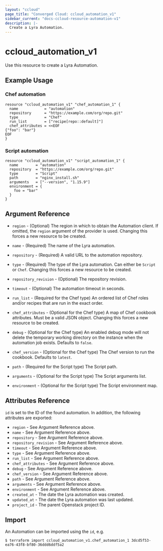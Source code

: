 ```yaml
---
layout: "ccloud"
page_title: "Converged Cloud: ccloud_automation_v1"
sidebar_current: "docs-ccloud-resource-automation-v1"
description: |-
  Create a Lyra Automation.
---
```


# ccloud\_automation\_v1

Use this resource to create a Lyra Automation.

## Example Usage

### Chef automation

```hcl
resource "ccloud_automation_v1" "chef_automation_1" {
  name            = "automation"
  repository      = "https://example.com/org/repo.git"
  type            = "Chef"
  run_list        = ["recipe[repo::default]"]
  chef_attributes = <<EOF
{"foo": "bar"}
EOF
}
```

### Script automation

```hcl
resource "ccloud_automation_v1" "script_automation_1" {
  name        = "automation"
  repository  = "https://example.com/org/repo.git"
  type        = "Script"
  path        = "nginx_install.sh"
  arguments   = ["--version", "1.15.9"]
  environment = {
    foo = "bar"
  }
}
```

## Argument Reference

* `region` - (Optional) The region in which to obtain the Automation client. If
  omitted, the `region` argument of the provider is used. Changing this forces
  a new resource to be created.

* `name` - (Required) The name of the Lyra automation.

* `repository` - (Required) A valid URL to the automation repository.

* `type` - (Required) The type of the Lyra automation. Can either be `Script`
  or `Chef`. Changing this forces a new resource to be created.

* `repository_revision` - (Optional) The repository revision.

* `timeout` - (Optional) The automation timeout in seconds.

* `run_list` - (Required for the Chef type) An ordered list of Chef roles and/or
  recipes that are run in the exact order.

* `chef_attributes` - (Optional for the Chef type) A map of Chef cookbook
  attributes. Must be a valid JSON object. Changing this forces a new resource
  to be created.

* `debug` - (Optional for the Chef type) An enabled debug mode will not delete
  the temporary working directory on the instance when the automation job
  exists. Defaults to `false`.

* `chef_version` - (Optional for the Chef type) The Chef version to run the
  cookbook. Defaults to `latest`.

* `path` - (Required for the Script type) The Script path.

* `arguments` - (Optional for the Script type) The Script arguments list.

* `environment` - (Optional for the Script type) The Script environment map.

## Attributes Reference

`id` is set to the ID of the found automation. In addition, the following
attributes are exported:

* `region` - See Argument Reference above.
* `name` - See Argument Reference above.
* `repository` - See Argument Reference above.
* `repository_revision` - See Argument Reference above.
* `timeout` - See Argument Reference above.
* `type` - See Argument Reference above.
* `run_list` - See Argument Reference above.
* `chef_attributes` - See Argument Reference above.
* `debug` - See Argument Reference above.
* `chef_version` - See Argument Reference above.
* `path` - See Argument Reference above.
* `arguments` - See Argument Reference above.
* `environment` - See Argument Reference above.
* `created_at` - The date the Lyra automation was created.
* `updated_at` - The date the Lyra automation was last updated.
* `project_id` - The parent Openstack project ID.

## Import

An Automation can be imported using the `id`, e.g.

```
$ terraform import ccloud_automation_v1.chef_automation_1 3dcd5f53-ea76-43f8-bf80-36ddd6ddf5a2
```
